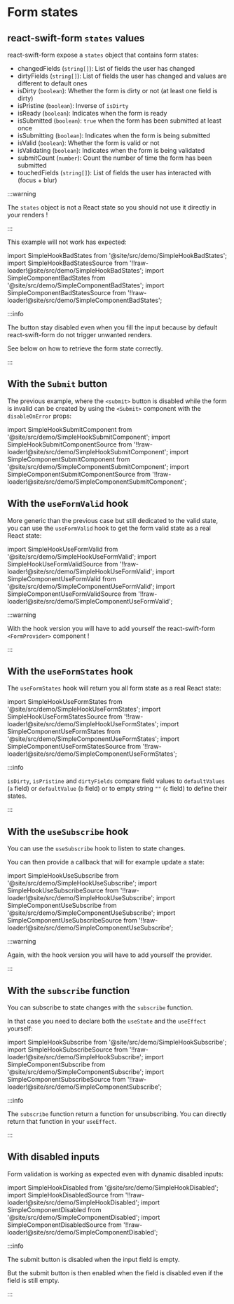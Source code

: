 # Form states

## react-swift-form `states` values

react-swift-form expose a `states` object that contains form states:

- changedFields (`string[]`): List of fields the user has changed
- dirtyFields (`string[]`): List of fields the user has changed and values are different to default ones
- isDirty (`boolean`): Whether the form is dirty or not (at least one field is dirty)
- isPristine (`boolean`): Inverse of `isDirty`
- isReady (`boolean`): Indicates when the form is ready
- isSubmitted (`boolean`): `true` when the form has been submitted at least once
- isSubmitting (`boolean`): Indicates when the form is being submitted
- isValid (`boolean`): Whether the form is valid or not
- isValidating (`boolean`): Indicates when the form is being validated
- submitCount (`number`): Count the number of time the form has been submitted
- touchedFields (`string[]`): List of fields the user has interacted with (focus + blur)

:::warning

The `states` object is not a React state so you should not use it directly in your renders !

:::

This example will not work has expected:

import SimpleHookBadStates from '@site/src/demo/SimpleHookBadStates';
import SimpleHookBadStatesSource from '!!raw-loader!@site/src/demo/SimpleHookBadStates';
import SimpleComponentBadStates from '@site/src/demo/SimpleComponentBadStates';
import SimpleComponentBadStatesSource from '!!raw-loader!@site/src/demo/SimpleComponentBadStates';

<DemoTabs Component={SimpleComponentBadStates} Hook={SimpleHookBadStates} componentCode={SimpleComponentBadStatesSource} componentMetastring="{12,16}" hookCode={SimpleHookBadStatesSource} hookMetastring="{10,19}" />

:::info

The button stay disabled even when you fill the input because by default react-swift-form do not trigger unwanted renders.

See below on how to retrieve the form state correctly.

:::

## With the `Submit` button

The previous example, where the `<submit>` button is disabled while the form is invalid can be created by using the `<Submit>` component with the `disableOnError` props:

import SimpleHookSubmitComponent from '@site/src/demo/SimpleHookSubmitComponent';
import SimpleHookSubmitComponentSource from '!!raw-loader!@site/src/demo/SimpleHookSubmitComponent';
import SimpleComponentSubmitComponent from '@site/src/demo/SimpleComponentSubmitComponent';
import SimpleComponentSubmitComponentSource from '!!raw-loader!@site/src/demo/SimpleComponentSubmitComponent';

<DemoTabs Component={SimpleComponentSubmitComponent} Hook={SimpleHookSubmitComponent} componentCode={SimpleComponentSubmitComponentSource} componentMetastring="{21}" hookCode={SimpleHookSubmitComponentSource} hookMetastring="{26}" withModes withRevalidateModes />

## With the `useFormValid` hook

More generic than the previous case but still dedicated to the valid state, you can use the `useFormValid` hook to get the form valid state as a real React state:

import SimpleHookUseFormValid from '@site/src/demo/SimpleHookUseFormValid';
import SimpleHookUseFormValidSource from '!!raw-loader!@site/src/demo/SimpleHookUseFormValid';
import SimpleComponentUseFormValid from '@site/src/demo/SimpleComponentUseFormValid';
import SimpleComponentUseFormValidSource from '!!raw-loader!@site/src/demo/SimpleComponentUseFormValid';

<DemoTabs Component={SimpleComponentUseFormValid} Hook={SimpleHookUseFormValid} componentCode={SimpleComponentUseFormValidSource} componentMetastring="{6,20,28}" hookCode={SimpleHookUseFormValidSource} hookMetastring="{7,27,33}" withModes withRevalidateModes />

:::warning

With the hook version you will have to add yourself the react-swift-form `<FormProvider>` component !

:::

## With the `useFormStates` hook

The `useFormStates` hook will return you all form state as a real React state:

import SimpleHookUseFormStates from '@site/src/demo/SimpleHookUseFormStates';
import SimpleHookUseFormStatesSource from '!!raw-loader!@site/src/demo/SimpleHookUseFormStates';
import SimpleComponentUseFormStates from '@site/src/demo/SimpleComponentUseFormStates';
import SimpleComponentUseFormStatesSource from '!!raw-loader!@site/src/demo/SimpleComponentUseFormStates';

<DemoTabs Component={SimpleComponentUseFormStates} Hook={SimpleHookUseFormStates} componentCode={SimpleComponentUseFormStatesSource} componentMetastring="{6,20,24,29,43,47}" hookCode={SimpleHookUseFormStatesSource} hookMetastring="{7,21,25,30,43,54}" withModes withRevalidateModes />

:::info

`isDirty`, `isPristine` and `dirtyFields` compare field values to `defaultValues` (`a` field) or `defaultValue` (`b` field) or to empty string `""` (`c` field) to define their states.

:::

## With the `useSubscribe` hook

You can use the `useSubscribe` hook to listen to state changes.

You can then provide a callback that will for example update a state:

import SimpleHookUseSubscribe from '@site/src/demo/SimpleHookUseSubscribe';
import SimpleHookUseSubscribeSource from '!!raw-loader!@site/src/demo/SimpleHookUseSubscribe';
import SimpleComponentUseSubscribe from '@site/src/demo/SimpleComponentUseSubscribe';
import SimpleComponentUseSubscribeSource from '!!raw-loader!@site/src/demo/SimpleComponentUseSubscribe';

<DemoTabs Component={SimpleComponentUseSubscribe} Hook={SimpleHookUseSubscribe} componentCode={SimpleComponentUseSubscribeSource} componentMetastring="{11,12,15}" hookCode={SimpleHookUseSubscribeSource} hookMetastring="{11,12,15}" withModes withRevalidateModes />

:::warning

Again, with the hook version you will have to add yourself the provider.

:::

## With the `subscribe` function

You can subscribe to state changes with the `subscribe` function.

In that case you need to declare both the `useState` and the `useEffect` yourself:

import SimpleHookSubscribe from '@site/src/demo/SimpleHookSubscribe';
import SimpleHookSubscribeSource from '!!raw-loader!@site/src/demo/SimpleHookSubscribe';
import SimpleComponentSubscribe from '@site/src/demo/SimpleComponentSubscribe';
import SimpleComponentSubscribeSource from '!!raw-loader!@site/src/demo/SimpleComponentSubscribe';

<DemoTabs Component={SimpleComponentSubscribe} Hook={SimpleHookSubscribe} componentCode={SimpleComponentSubscribeSource} componentMetastring="{11,13-16,19}" hookCode={SimpleHookSubscribeSource} hookMetastring="{10,15-18,24}" withModes withRevalidateModes />

:::info

The `subscribe` function return a function for unsubscribing. You can directly return that function in your `useEffect`.

:::

## With disabled inputs

Form validation is working as expected even with dynamic disabled inputs:

import SimpleHookDisabled from '@site/src/demo/SimpleHookDisabled';
import SimpleHookDisabledSource from '!!raw-loader!@site/src/demo/SimpleHookDisabled';
import SimpleComponentDisabled from '@site/src/demo/SimpleComponentDisabled';
import SimpleComponentDisabledSource from '!!raw-loader!@site/src/demo/SimpleComponentDisabled';

<DemoTabs Component={SimpleComponentDisabled} Hook={SimpleHookDisabled} componentCode={SimpleComponentDisabledSource} componentMetastring="{15,18,30}" hookCode={SimpleHookDisabledSource} hookMetastring="{16,19,36}" withModes withRevalidateModes />

:::info

The submit button is disabled when the input field is empty.

But the submit button is then enabled when the field is disabled even if the field is still empty.

:::
